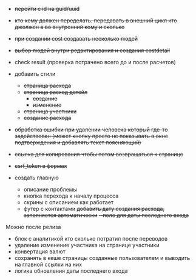 - ~~перейти с id на guid/uuid~~
- ~~кто кому должен переделать. передавать в внешний цикл кто джолжен а во внутренний кому и сколько~~
- ~~при создании cost создавать несколько людей~~
- ~~выбор людей внутри редактирования и создания costdetail~~
- check result (проверка потрачено всего до и после расчетов)
- добавить стили
  - ~~страница расхода~~
  - ~~страница расход детейл~~
    - ~~создание~~
    - ~~изменение~~
  - ~~страница участники~~
  - ~~создание расхода~~
- ~~обработка ошибки при удалении человека который где-то задействован (может кнопку просто не показывать в окне подтверждения и добавлять текст поясняющий)~~
- ~~ссылка для копирования чтобы потом возвращаться к странице~~
- ~~csrf_token в формах~~

- создать главную
  - описание проблемы
  - кнопка перехода к началу процесса
  - скрины с описанием как работает
  - футер с контактами
~~добавить дату создания расхода, заполняется автоматически~~
~~- поле для даты последнего входа~~



Можно после релиза
- блок с аналитикой кто сколько потратил после переводов
- удаление изменение участника на странице участники
- конвертация валют
- сохранять в кеше страницы созданные пользователем и выводить на главной ссылки на них
- логика обновления даты последнего входа


